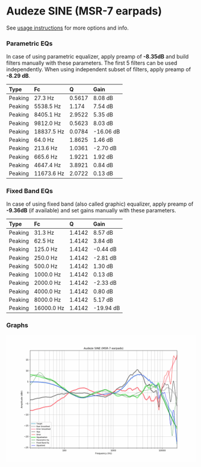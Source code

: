 # Audeze SINE (MSR-7 earpads)
See [usage instructions](https://github.com/jaakkopasanen/AutoEq#usage) for more options and info.

### Parametric EQs
In case of using parametric equalizer, apply preamp of **-8.35dB** and build filters manually
with these parameters. The first 5 filters can be used independently.
When using independent subset of filters, apply preamp of **-8.29 dB**.

| Type    | Fc         |      Q | Gain      |
|:--------|:-----------|:-------|:----------|
| Peaking | 27.3 Hz    | 0.5617 | 8.08 dB   |
| Peaking | 5538.5 Hz  | 1.174  | 7.54 dB   |
| Peaking | 8405.1 Hz  | 2.9522 | 5.35 dB   |
| Peaking | 9812.0 Hz  | 0.5623 | 8.03 dB   |
| Peaking | 18837.5 Hz | 0.0784 | -16.06 dB |
| Peaking | 64.0 Hz    | 1.8625 | 1.46 dB   |
| Peaking | 213.6 Hz   | 1.0361 | -2.70 dB  |
| Peaking | 665.6 Hz   | 1.9221 | 1.92 dB   |
| Peaking | 4647.4 Hz  | 3.8921 | 0.84 dB   |
| Peaking | 11673.6 Hz | 2.0722 | 0.13 dB   |

### Fixed Band EQs
In case of using fixed band (also called graphic) equalizer, apply preamp of **-9.36dB**
(if available) and set gains manually with these parameters.

| Type    | Fc         |      Q | Gain      |
|:--------|:-----------|:-------|:----------|
| Peaking | 31.3 Hz    | 1.4142 | 8.57 dB   |
| Peaking | 62.5 Hz    | 1.4142 | 3.84 dB   |
| Peaking | 125.0 Hz   | 1.4142 | -0.44 dB  |
| Peaking | 250.0 Hz   | 1.4142 | -2.81 dB  |
| Peaking | 500.0 Hz   | 1.4142 | 1.30 dB   |
| Peaking | 1000.0 Hz  | 1.4142 | 0.13 dB   |
| Peaking | 2000.0 Hz  | 1.4142 | -2.33 dB  |
| Peaking | 4000.0 Hz  | 1.4142 | 0.80 dB   |
| Peaking | 8000.0 Hz  | 1.4142 | 5.17 dB   |
| Peaking | 16000.0 Hz | 1.4142 | -19.94 dB |

### Graphs
![](./Audeze%20SINE%20(MSR-7%20earpads).png)